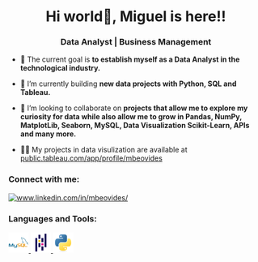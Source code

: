 <h1 align="center">Hi world👋, Miguel is here!!</h1>
<h3 align="center">Data Analyst | Business Management</h3>

- 🔭 The current goal is **to establish myself as a Data Analyst in the technological industry.**

- 🌱 I’m currently building **new data projects with Python, SQL and Tableau.**

- 🤝 I’m looking to collaborate on **projects that allow me to explore my curiosity for data while also allow me to grow in Pandas, NumPy, MatplotLib, Seaborn, MySQL, Data Visualization Scikit-Learn, APIs and many more.**

- 👨‍💻 My projects in data visulization are available at [public.tableau.com/app/profile/mbeovides](https://www.tableau.com/app/profile/mbeovides)



<h3 align="left">Connect with me:</h3>
<p align="left">
<a href="https://linkedin.com/in/www.linkedin.com/in/mbeovides/" target="blank"><img align="center" src="https://raw.githubusercontent.com/rahuldkjain/github-profile-readme-generator/master/src/images/icons/Social/linked-in-alt.svg" alt="www.linkedin.com/in/mbeovides/" height="30" width="40" /></a>
</p>

<h3 align="left">Languages and Tools:</h3>
<p align="left"> <a href="https://www.mysql.com/" target="_blank" rel="noreferrer"> <img src="https://raw.githubusercontent.com/devicons/devicon/master/icons/mysql/mysql-original-wordmark.svg" alt="mysql" width="40" height="40"/> </a> <a href="https://pandas.pydata.org/" target="_blank" rel="noreferrer"> <img src="https://raw.githubusercontent.com/devicons/devicon/2ae2a900d2f041da66e950e4d48052658d850630/icons/pandas/pandas-original.svg" alt="pandas" width="40" height="40"/> </a> <a href="https://www.python.org" target="_blank" rel="noreferrer"> <img src="https://raw.githubusercontent.com/devicons/devicon/master/icons/python/python-original.svg" alt="python" width="40" height="40"/> </a> </p>
